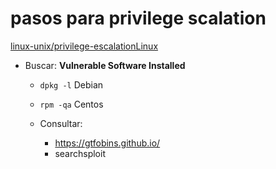 # pasos para privilege scalation

[linux-unix/privilege-escalationLinux](https://book.hacktricks.xyz/linux-unix/privilege-escalation)

- Buscar: **Vulnerable Software Installed**
    - `dpkg -l` Debian
    - `rpm -qa` Centos

    - Consultar: 
        - https://gtfobins.github.io/
        - searchsploit

